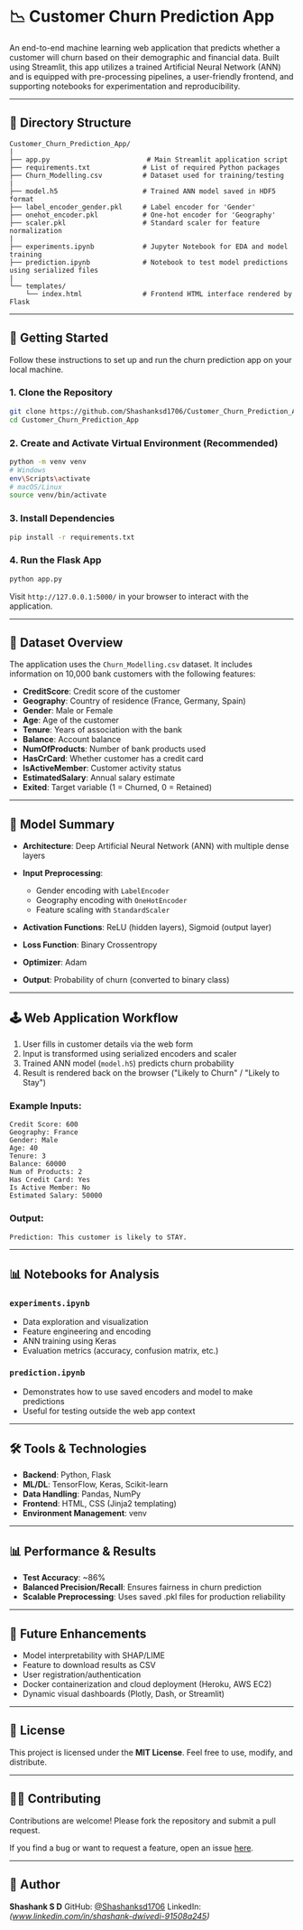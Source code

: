 # 📉 Customer Churn Prediction App

An end-to-end machine learning web application that predicts whether a customer will churn based on their demographic and financial data. Built using Streamlit, this app utilizes a trained Artificial Neural Network (ANN) and is equipped with pre-processing pipelines, a user-friendly frontend, and supporting notebooks for experimentation and reproducibility.

---

## 📂 Directory Structure

```
Customer_Churn_Prediction_App/
|
├── app.py                        # Main Streamlit application script
├── requirements.txt             # List of required Python packages
├── Churn_Modelling.csv          # Dataset used for training/testing
|
├── model.h5                     # Trained ANN model saved in HDF5 format
├── label_encoder_gender.pkl     # Label encoder for 'Gender'
├── onehot_encoder.pkl           # One-hot encoder for 'Geography'
├── scaler.pkl                   # Standard scaler for feature normalization
|
├── experiments.ipynb            # Jupyter Notebook for EDA and model training
├── prediction.ipynb             # Notebook to test model predictions using serialized files
|
└── templates/
    └── index.html               # Frontend HTML interface rendered by Flask
```

---

## 🚀 Getting Started

Follow these instructions to set up and run the churn prediction app on your local machine.

### 1. Clone the Repository

```bash
git clone https://github.com/Shashanksd1706/Customer_Churn_Prediction_App.git
cd Customer_Churn_Prediction_App
```

### 2. Create and Activate Virtual Environment (Recommended)

```bash
python -m venv venv
# Windows
env\Scripts\activate
# macOS/Linux
source venv/bin/activate
```

### 3. Install Dependencies

```bash
pip install -r requirements.txt
```

### 4. Run the Flask App

```bash
python app.py
```

Visit `http://127.0.0.1:5000/` in your browser to interact with the application.

---

## 🔢 Dataset Overview

The application uses the `Churn_Modelling.csv` dataset. It includes information on 10,000 bank customers with the following features:

* **CreditScore**: Credit score of the customer
* **Geography**: Country of residence (France, Germany, Spain)
* **Gender**: Male or Female
* **Age**: Age of the customer
* **Tenure**: Years of association with the bank
* **Balance**: Account balance
* **NumOfProducts**: Number of bank products used
* **HasCrCard**: Whether customer has a credit card
* **IsActiveMember**: Customer activity status
* **EstimatedSalary**: Annual salary estimate
* **Exited**: Target variable (1 = Churned, 0 = Retained)

---

## 🧠 Model Summary

* **Architecture**: Deep Artificial Neural Network (ANN) with multiple dense layers
* **Input Preprocessing**:

  * Gender encoding with `LabelEncoder`
  * Geography encoding with `OneHotEncoder`
  * Feature scaling with `StandardScaler`
* **Activation Functions**: ReLU (hidden layers), Sigmoid (output layer)
* **Loss Function**: Binary Crossentropy
* **Optimizer**: Adam
* **Output**: Probability of churn (converted to binary class)

---

## 🕹️ Web Application Workflow

1. User fills in customer details via the web form
2. Input is transformed using serialized encoders and scaler
3. Trained ANN model (`model.h5`) predicts churn probability
4. Result is rendered back on the browser ("Likely to Churn" / "Likely to Stay")

### Example Inputs:

```
Credit Score: 600
Geography: France
Gender: Male
Age: 40
Tenure: 3
Balance: 60000
Num of Products: 2
Has Credit Card: Yes
Is Active Member: No
Estimated Salary: 50000
```

### Output:

```
Prediction: This customer is likely to STAY.
```

---

## 📊 Notebooks for Analysis

### `experiments.ipynb`

* Data exploration and visualization
* Feature engineering and encoding
* ANN training using Keras
* Evaluation metrics (accuracy, confusion matrix, etc.)

### `prediction.ipynb`

* Demonstrates how to use saved encoders and model to make predictions
* Useful for testing outside the web app context

---

## 🛠️ Tools & Technologies

* **Backend**: Python, Flask
* **ML/DL**: TensorFlow, Keras, Scikit-learn
* **Data Handling**: Pandas, NumPy
* **Frontend**: HTML, CSS (Jinja2 templating)
* **Environment Management**: venv

---

## 📊 Performance & Results

* **Test Accuracy**: \~86%
* **Balanced Precision/Recall**: Ensures fairness in churn prediction
* **Scalable Preprocessing**: Uses saved .pkl files for production reliability

---

## 🚜 Future Enhancements

* Model interpretability with SHAP/LIME
* Feature to download results as CSV
* User registration/authentication
* Docker containerization and cloud deployment (Heroku, AWS EC2)
* Dynamic visual dashboards (Plotly, Dash, or Streamlit)

---

## 💼 License

This project is licensed under the **MIT License**. Feel free to use, modify, and distribute.

---

## 🙋‍♂️ Contributing

Contributions are welcome! Please fork the repository and submit a pull request.

If you find a bug or want to request a feature, open an issue [here](https://github.com/Shashanksd1706/Customer_Churn_Prediction_App/issues).

---

## 🚀 Author

**Shashank S D**
GitHub: [@Shashanksd1706](https://github.com/Shashanksd1706)
LinkedIn: *(www.linkedin.com/in/shashank-dwivedi-91508a245)*
